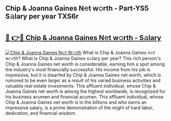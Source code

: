 ## Chip & Joanna Gaines N𝚎t w𝚘rth - Part-YS5 S𝚊lary per year TXS6r

# <h2><a href="http://gc1jr8h.nevu.top/?p=Chip+%26+Joanna+Gaines">🔗 👉🔴 Chip & Joanna Gaines N𝚎t w𝚘rth - S𝚊lary</a></h2>

[![Chip & Joanna Gaines N𝚎t W𝚘rth](https://i.imgur.com/Oavwk0R.jpeg)](http://gc1jr8h.nevu.top/?p=Chip+%26+Joanna+Gaines)
What is Chip & Joanna Gaines n𝚎t w𝚘rth? What is Chip & Joanna Gaines s𝚊lary per year?
This rich person's Chip & Joanna Gaines net worth is considerable, earning him a spot among the industry's most financially successful. His income from his job is impressive, but it is dwarfed by Chip & Joanna Gaines net worth, which is rumored to be even larger as a result of his varied business activities and valuable real estate investments. This affluent individual, whose Chip & Joanna Gaines net worth is among the highest worldwide, is recognized for his business acumen and financial acumen. This affluent individual, whose Chip & Joanna Gaines net worth is in the billions and who earns an impressive salary, is a prime demonstration of the might of hard labor, dedication, and financial wisdom.
